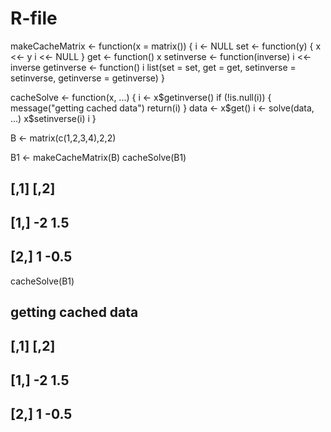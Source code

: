 # R-file
makeCacheMatrix <- function(x = matrix()) {
    i <- NULL
  set <- function(y) {
          x <<- y
          i <<- NULL
  }
  get <- function() x
  setinverse <- function(inverse) i <<- inverse
  getinverse <- function() i
  list(set = set,
       get = get,
       setinverse = setinverse,
       getinverse = getinverse)
}

cacheSolve <- function(x, ...) {
  i <- x$getinverse()
  if (!is.null(i)) {
          message("getting cached data")
          return(i)
  }
  data <- x$get()
  i <- solve(data, ...)
  x$setinverse(i)
  i
}

B <- matrix(c(1,2,3,4),2,2)

B1 <- makeCacheMatrix(B)
cacheSolve(B1)

##      [,1] [,2]
## [1,]   -2  1.5
## [2,]    1 -0.5

cacheSolve(B1)
## getting cached data

##      [,1] [,2]
## [1,]   -2  1.5
## [2,]    1 -0.5
